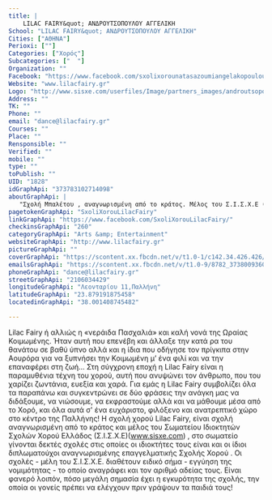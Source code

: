 ```yaml
---
title: |
    LILAC FAIRY&quot; ΑΝΔΡΟΥΤΣΟΠΟΥΛΟΥ ΑΓΓΕΛΙΚΗ
School: "LILAC FAIRY&quot; ΑΝΔΡΟΥΤΣΟΠΟΥΛΟΥ ΑΓΓΕΛΙΚΗ"
Cities: ["ΑΘΗΝΑ"]
Perioxi: [""]
Categories: ["Χορός"]
Subcategories: ["  "]
Organization: ""
Facebook: "https://www.facebook.com/sxolixorounatasazoumiangelakopoulou/"
Website: "www.lilacfairy.gr"
Logo: "http://www.sisxe.com/userfiles/Image/partners_images/androutsopoulou_aggeliki.png"
Address: ""
TK: ""
Phone: ""
email: "dance@lilacfairy.gr"
Courses: ""
Place: ""
Rensponsible: ""
Verified: ""
mobile: ""
type: ""
toPublish: ""
UID: "1828"
idGraphApi: "373783102714098"
aboutGraphApi: | 
   "Σχολή Μπαλέτου , αναγνωρισμένη από το κράτος. Μέλος του Σ.Ι.Σ.Χ.Ε (Σωματείο Ιδιοκτητών Σχολών Χορού Ελλάδας)"
pagetokenGraphApi: "SxoliXorouLilacFairy"
linkGraphApi: "https://www.facebook.com/SxoliXorouLilacFairy/"
checkinsGraphApi: "260"
categoryGraphApi: "Arts &amp; Entertainment"
websiteGraphApi: "http://www.lilacfairy.gr"
pictureGraphApi: ""
coverGraphApi: "https://scontent.xx.fbcdn.net/v/t1.0-1/c142.34.426.426/s50x50/380969_373783206047421_1679816490_n.jpg?oh=a8a9e6dba51872b3855ea18cd4704e91&amp;oe=5B4C6C6F"
emailsGraphApi: "https://scontent.xx.fbcdn.net/v/t1.0-9/8782_373800936045648_813913923_n.jpg?oh=adf3b934bae498e0eb67b1e3d329692f&amp;oe=5B4A4C42"
phoneGraphApi: "dance@lilacfairy.gr"
streetGraphApi: "2106034429"
longitudeGraphApi: "Λεονταρίου 11,Παλλήνη"
latitudeGraphApi: "23.879191875458"
locatedinGraphApi: "38.001408745482"

---
```


Lilac Fairy ή αλλιώς η «νεράιδα Πασχαλιά» και καλή νονά της Ωραίας Κοιμωμένης. Ήταν αυτή που επενέβη και άλλαξε την κατά ρα του θανάτου σε βαθύ ύπνο αλλά και η ίδια που οδήγησε τον πρίγκιπα στην Αουρόρα για να ξυπνήσει την Κοιμωμένη μ’ ένα φιλί και να την επαναφέρει στη ζωή… Στη σύγχρονη εποχή η Lilac Fairy είναι η παραμυθένια τέχνη του χορού, αυτή που ανυψώνει τον άνθρωπο, που του χαρίζει ζωντάνια, ευεξία και χαρά. Για εμάς η Lilac Fairy συμβολίζει όλα τα παραπάνω και συγκεντρώνει σε δύο φράσεις την ανάγκη μας να διδάξουμε, να νιώσουμε, να εκφραστούμε αλλά και να μάθουμε μέσα από το Χορό, και όλα αυτά σ&#39; ένα ευχάριστο, φιλόξενο και ανατρεπτικό χώρο στο κέντρο της Παλλήνης! H σχολή χορού Lilac Fairy, είναι σχολή αναγνωρισμένη από το κράτος και μέλος του Σωματείου Ιδιοκτητών Σχολών Χορού Ελλάδος (Σ.Ι.Σ.Χ.Ε)(www.sisxe.com) , στο σωματείο γίνονται δεκτές σχολές στις οποίες οι ιδιοκτήτες τους είναι και οι ίδιοι διπλωματούχοι αναγνωρισμένης επαγγελματικής Σχολής Χορού . Οι σχολές - μέλη του Σ.Ι.Σ.Χ.Ε. διαθέτουν ειδικό σήμα - εγγύηση της νομιμότητας - το οποίο αναγράφει και τον αριθμό αδείας τους. Είναι φανερό λοιπόν, πόσο μεγάλη σημασία έχει η εγκυρότητα της σχολής, την οποία οι γονείς πρέπει να ελέγχουν πριν γράψουν τα παιδιά τους!

